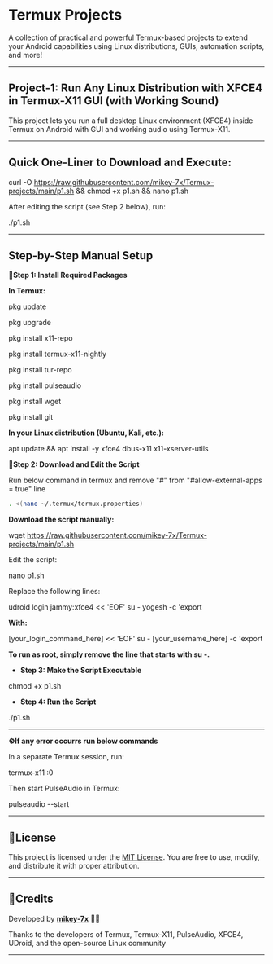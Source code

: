# Termux Projects

A collection of practical and powerful Termux-based projects to extend your Android capabilities using Linux distributions, GUIs, automation scripts, and more!


---

## **Project-1: Run Any Linux Distribution with XFCE4 in Termux-X11 GUI (with Working Sound)**

This project lets you run a full desktop Linux environment (XFCE4) inside Termux on Android with GUI and working audio using Termux-X11.


---

## **Quick One-Liner to Download and Execute:**

curl -O https://raw.githubusercontent.com/mikey-7x/Termux-projects/main/p1.sh && chmod +x p1.sh && nano p1.sh

After editing the script (see Step 2 below), run:

./p1.sh


---

## **Step-by-Step Manual Setup**

**🦞Step 1: Install Required Packages**

**In Termux:**

pkg update

pkg upgrade

pkg install x11-repo

pkg install termux-x11-nightly

pkg install tur-repo

pkg install pulseaudio

pkg install wget

pkg install git

**In your Linux distribution (Ubuntu, Kali, etc.):**

apt update && apt install -y xfce4 dbus-x11 x11-xserver-utils


**🦞Step 2: Download and Edit the Script**

Run below command in termux and remove "#" from "#allow-external-apps = true" line

```bash
. <(nano ~/.termux/termux.properties)
```

**Download the script manually:**

wget https://raw.githubusercontent.com/mikey-7x/Termux-projects/main/p1.sh

Edit the script:

nano p1.sh

Replace the following lines:

udroid login jammy:xfce4 << 'EOF'
su - yogesh -c 'export

**With:**

[your_login_command_here] << 'EOF'
su - [your_username_here] -c 'export

**To run as root, simply remove the line that starts with su -.**


- **Step 3: Make the Script Executable**

chmod +x p1.sh


- **Step 4: Run the Script**

./p1.sh


---

**⚙️If any error occurrs run below commands**

In a separate Termux session, run:

termux-x11 :0

Then start PulseAudio in Termux:

pulseaudio --start


---

## **📜License**

This project is licensed under the 
[MIT License](LICENSE).
You are free to use, modify, and distribute it with proper attribution.


---

## **📜Credits**

Developed by **[mikey-7x](https://github.com/mikey-7x)** 🚀🔥  

Thanks to the developers of Termux, Termux-X11, PulseAudio, XFCE4, UDroid, and the open-source Linux community

---
